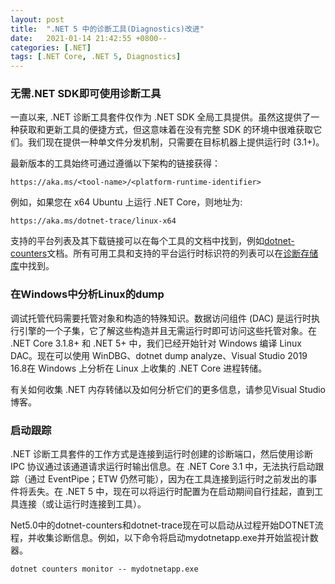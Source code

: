 ```yaml
---
layout: post
title:  ".NET 5 中的诊断工具(Diagnostics)改进"
date:   2021-01-14 21:42:55 +0800--
categories: [.NET]
tags: [.NET Core, .NET 5, Diagnostics]  
---
```


### 无需.NET SDK即可使用诊断工具
一直以来, .NET 诊断工具套件仅作为 .NET SDK 全局工具提供。虽然这提供了一种获取和更新工具的便捷方式，但这意味着在没有完整 SDK 的环境中很难获取它们。我们现在提供一种单文件分发机制，只需要在目标机器上提供运行时 (3.1+)。

最新版本的工具始终可通过遵循以下架构的链接获得：
```
https://aka.ms/<tool-name>/<platform-runtime-identifier>
```
例如，如果您在 x64 Ubuntu 上运行 .NET Core，则地址为:
```
https://aka.ms/dotnet-trace/linux-x64
```
支持的平台列表及其下载链接可以在每个工具的文档中找到，例如[dotnet-counters](https://docs.microsoft.com/zh-cn/dotnet/core/diagnostics/dotnet-counters)文档。所有可用工具和支持的平台运行时标识符的列表可以在[诊断存储库](https://github.com/dotnet/diagnostics/blob/main/documentation/single-file-tools.md)中找到。

### 在Windows中分析Linux的dump
调试托管代码需要托管对象和构造的特殊知识。数据访问组件 (DAC) 是运行时执行引擎的一个子集，它了解这些构造并且无需运行时即可访问这些托管对象。在 .NET Core 3.1.8+ 和 .NET 5+ 中，我们已经开始针对 Windows 编译 Linux DAC。现在可以使用 WinDBG、dotnet dump analyze、Visual Studio 2019 16.8在 Windows 上分析在 Linux 上收集的 .NET Core 进程转储。

有关如何收集 .NET 内存转储以及如何分析它们的更多信息，请参见Visual Studio 博客。

### 启动跟踪
.NET 诊断工具套件的工作方式是连接到运行时创建的诊断端口，然后使用诊断 IPC 协议通过该通道请求运行时输出信息。在 .NET Core 3.1 中，无法执行启动跟踪（通过 EventPipe；ETW 仍然可能），因为在工具连接到运行时之前发出的事件将丢失。在 .NET 5 中，现在可以将运行时配置为在启动期间自行挂起，直到工具连接（或让运行时连接到工具）。

Net5.0中的dotnet-counters和dotnet-trace现在可以启动从过程开始DOTNET流程，并收集诊断信息。例如，以下命令将启动mydotnetapp.exe并开始监视计数器。

```CSharp
dotnet counters monitor -- mydotnetapp.exe
```